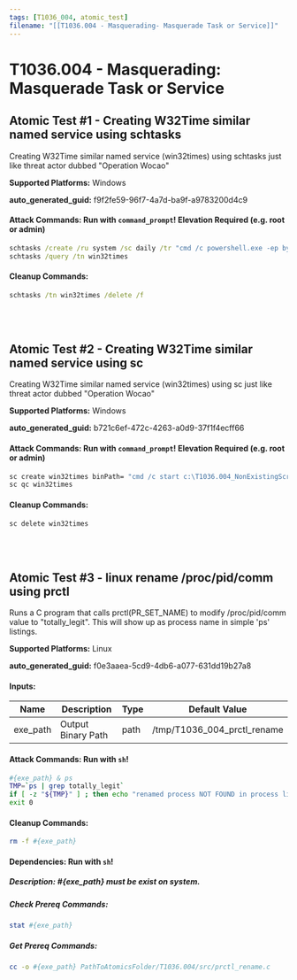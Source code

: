 ```yaml
---
tags: [T1036_004, atomic_test]
filename: "[[T1036.004 - Masquerading- Masquerade Task or Service]]"
---
```

# T1036.004 - Masquerading: Masquerade Task or Service

## Atomic Test #1 - Creating W32Time similar named service using schtasks
Creating W32Time similar named service (win32times) using schtasks just like threat actor dubbed "Operation Wocao"

**Supported Platforms:** Windows


**auto_generated_guid:** f9f2fe59-96f7-4a7d-ba9f-a9783200d4c9






#### Attack Commands: Run with `command_prompt`!  Elevation Required (e.g. root or admin) 


```cmd
schtasks /create /ru system /sc daily /tr "cmd /c powershell.exe -ep bypass -file c:\T1036.004_NonExistingScript.ps1" /tn win32times /f
schtasks /query /tn win32times
```

#### Cleanup Commands:
```cmd
schtasks /tn win32times /delete /f
```





<br/>
<br/>

## Atomic Test #2 - Creating W32Time similar named service using sc
Creating W32Time similar named service (win32times) using sc just like threat actor dubbed "Operation Wocao"

**Supported Platforms:** Windows


**auto_generated_guid:** b721c6ef-472c-4263-a0d9-37f1f4ecff66






#### Attack Commands: Run with `command_prompt`!  Elevation Required (e.g. root or admin) 


```cmd
sc create win32times binPath= "cmd /c start c:\T1036.004_NonExistingScript.ps1"
sc qc win32times
```

#### Cleanup Commands:
```cmd
sc delete win32times
```





<br/>
<br/>

## Atomic Test #3 - linux rename /proc/pid/comm using prctl
Runs a C program that calls prctl(PR_SET_NAME) to modify /proc/pid/comm value to "totally_legit".  This will show up as process name in simple 'ps' listings.

**Supported Platforms:** Linux


**auto_generated_guid:** f0e3aaea-5cd9-4db6-a077-631dd19b27a8





#### Inputs:
| Name | Description | Type | Default Value |
|------|-------------|------|---------------|
| exe_path | Output Binary Path | path | /tmp/T1036_004_prctl_rename|


#### Attack Commands: Run with `sh`! 


```sh
#{exe_path} & ps
TMP=`ps | grep totally_legit`
if [ -z "${TMP}" ] ; then echo "renamed process NOT FOUND in process list" && exit 1; fi
exit 0
```

#### Cleanup Commands:
```sh
rm -f #{exe_path}
```



#### Dependencies:  Run with `sh`!
##### Description: #{exe_path} must be exist on system.
##### Check Prereq Commands:
```sh
stat #{exe_path}
```
##### Get Prereq Commands:
```sh
cc -o #{exe_path} PathToAtomicsFolder/T1036.004/src/prctl_rename.c
```




<br/>
